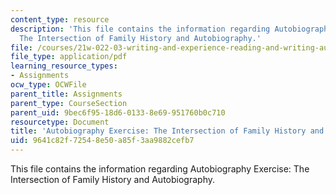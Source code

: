 ```yaml
---
content_type: resource
description: 'This file contains the information regarding Autobiography Exercise:
  The Intersection of Family History and Autobiography.'
file: /courses/21w-022-03-writing-and-experience-reading-and-writing-autobiography-spring-2014/9641c82f72548e50a85f3aa9882cefb7_MIT21W_022_03S14_0220_ic.pdf
file_type: application/pdf
learning_resource_types:
- Assignments
ocw_type: OCWFile
parent_title: Assignments
parent_type: CourseSection
parent_uid: 9bec6f95-18d6-0133-8e69-951760b0c710
resourcetype: Document
title: 'Autobiography Exercise: The Intersection of Family History and Autobiography'
uid: 9641c82f-7254-8e50-a85f-3aa9882cefb7
---
```

This file contains the information regarding Autobiography Exercise: The Intersection of Family History and Autobiography.

